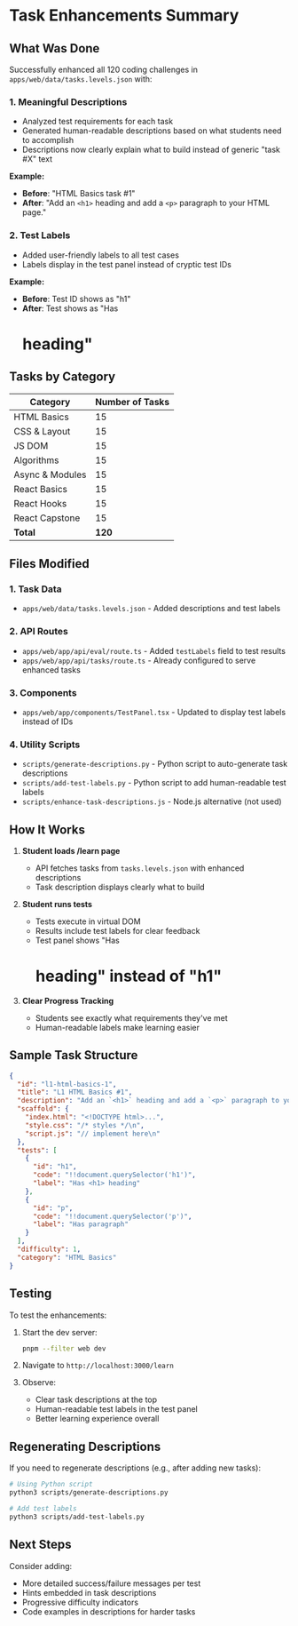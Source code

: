 # Task Enhancements Summary

## What Was Done

Successfully enhanced all 120 coding challenges in `apps/web/data/tasks.levels.json` with:

### 1. Meaningful Descriptions
- Analyzed test requirements for each task
- Generated human-readable descriptions based on what students need to accomplish
- Descriptions now clearly explain what to build instead of generic "task #X" text

**Example:**
- **Before**: "HTML Basics task #1"
- **After**: "Add an `<h1>` heading and add a `<p>` paragraph to your HTML page."

### 2. Test Labels
- Added user-friendly labels to all test cases
- Labels display in the test panel instead of cryptic test IDs

**Example:**
- **Before**: Test ID shows as "h1"
- **After**: Test shows as "Has <h1> heading"

## Tasks by Category

| Category | Number of Tasks |
|----------|----------------|
| HTML Basics | 15 |
| CSS & Layout | 15 |
| JS DOM | 15 |
| Algorithms | 15 |
| Async & Modules | 15 |
| React Basics | 15 |
| React Hooks | 15 |
| React Capstone | 15 |
| **Total** | **120** |

## Files Modified

### 1. Task Data
- `apps/web/data/tasks.levels.json` - Added descriptions and test labels

### 2. API Routes
- `apps/web/app/api/eval/route.ts` - Added `testLabels` field to test results
- `apps/web/app/api/tasks/route.ts` - Already configured to serve enhanced tasks

### 3. Components
- `apps/web/app/components/TestPanel.tsx` - Updated to display test labels instead of IDs

### 4. Utility Scripts
- `scripts/generate-descriptions.py` - Python script to auto-generate task descriptions
- `scripts/add-test-labels.py` - Python script to add human-readable test labels
- `scripts/enhance-task-descriptions.js` - Node.js alternative (not used)

## How It Works

1. **Student loads /learn page**
   - API fetches tasks from `tasks.levels.json` with enhanced descriptions
   - Task description displays clearly what to build

2. **Student runs tests**
   - Tests execute in virtual DOM
   - Results include test labels for clear feedback
   - Test panel shows "Has <h1> heading" instead of "h1"

3. **Clear Progress Tracking**
   - Students see exactly what requirements they've met
   - Human-readable labels make learning easier

## Sample Task Structure

```json
{
  "id": "l1-html-basics-1",
  "title": "L1 HTML Basics #1",
  "description": "Add an `<h1>` heading and add a `<p>` paragraph to your HTML page.",
  "scaffold": {
    "index.html": "<!DOCTYPE html>...",
    "style.css": "/* styles */\n",
    "script.js": "// implement here\n"
  },
  "tests": [
    {
      "id": "h1",
      "code": "!!document.querySelector('h1')",
      "label": "Has <h1> heading"
    },
    {
      "id": "p",
      "code": "!!document.querySelector('p')",
      "label": "Has paragraph"
    }
  ],
  "difficulty": 1,
  "category": "HTML Basics"
}
```

## Testing

To test the enhancements:

1. Start the dev server:
   ```bash
   pnpm --filter web dev
   ```

2. Navigate to `http://localhost:3000/learn`

3. Observe:
   - Clear task descriptions at the top
   - Human-readable test labels in the test panel
   - Better learning experience overall

## Regenerating Descriptions

If you need to regenerate descriptions (e.g., after adding new tasks):

```bash
# Using Python script
python3 scripts/generate-descriptions.py

# Add test labels
python3 scripts/add-test-labels.py
```

## Next Steps

Consider adding:
- More detailed success/failure messages per test
- Hints embedded in task descriptions
- Progressive difficulty indicators
- Code examples in descriptions for harder tasks
